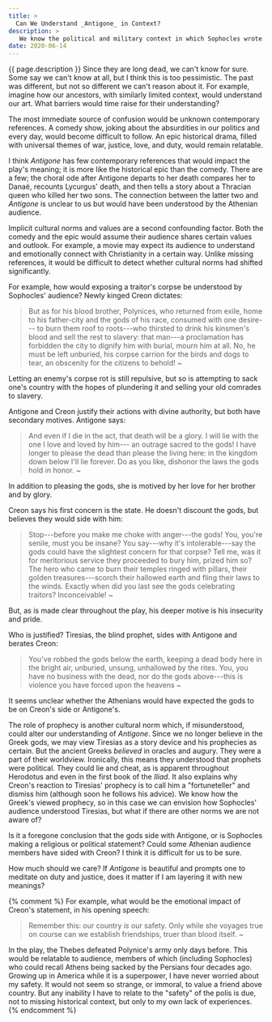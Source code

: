 ```yaml
---
title: >
  Can We Understand _Antigone_ in Context?
description: >
   We know the political and military context in which Sophocles wrote. Is this enough to interpret his plays as his audience would?
date: 2020-06-14
---
```


{{ page.description }} Since they are long dead, we can't know for sure. Some say we can't know at all, but I think this is too pessimistic. The past was different, but not so different we can't reason about it.  For example, imagine how our ancestors, with similarly limited context, would understand our art. What barriers would time raise for their understanding?

The most immediate source of confusion would be unknown contemporary references. A comedy show, joking about the absurdities in our politics and every day, would become difficult to follow. An epic historical drama, filled with universal themes of war, justice, love, and duty, would remain relatable.

I think _Antigone_ has few contemporary references that would impact the play's meaning; it is more like the historical epic than the comedy. There are a few; the choral ode after Antigone departs to her death compares her to Danaë, recounts Lycurgus' death, and then tells a story about a Thracian queen who killed her two sons. The connection between the latter two and _Antigone_ is unclear to us but would have been understood by the Athenian audience.

Implicit cultural norms and values are a second confounding factor. Both the comedy and the epic would assume their audience shares certain values and outlook. For example, a movie may expect its audience to understand and emotionally connect with Christianity in a certain way. Unlike missing references, it would be difficult to detect whether cultural norms had shifted significantly.

For example, how would exposing a traitor's corpse be understood by Sophocles' audience? Newly kinged Creon dictates:

> But as for his blood brother, Polynices,
> who returned from exile, home to his father-city
> and the gods of his race, consumed with one desire---
> to burn them roof to roots---who thirsted to drink
> his kinsmen's blood and sell the rest to slavery:
> that man---a proclamation has forbidden the city
> to dignify him with burial, mourn him at all.
> No, he must be left unburied, his corpse
> carrion for the birds and dogs to tear,
> an obscenity for the citizens to behold!
> ~

Letting an enemy's corpse rot is still repulsive, but so is attempting to sack one's country with the hopes of plundering it and selling your old comrades to slavery.

Antigone and Creon justify their actions with divine authority, but both have secondary motives. Antigone says:

> And even if I die in the act, that death will be a glory.
> I will lie with the one I love and loved by him---
> an outrage sacred to the gods! I have longer
> to please the dead than please the living here:
> in the kingdom down below I'll lie forever.
> Do as you like, dishonor the laws
> the gods hold in honor.
> ~

In addition to pleasing the gods, she is motived by her love for her brother and by glory.

Creon says his first concern is the state. He doesn't discount the gods, but believes they would side with him:

> Stop---before you make me choke with anger---the gods!
> You, you're senile, must you be insane?
> You say---why it's intolerable---say the gods
> could have the slightest concern for that corpse?
> Tell me, was it for meritorious service
> they proceeded to bury him, prized him so? The hero
> who came to burn their temples ringed with pillars,
> their golden treasures---scorch their hallowed earth
> and fling their laws to the winds.
> Exactly when did you last see the gods
> celebrating traitors? Inconceivable!
> ~

But, as is made clear throughout the play, his deeper motive is his insecurity and pride.

Who is justified? Tiresias, the blind prophet, sides with Antigone and berates Creon:

> You've robbed the gods below the earth,
> keeping a dead body here in the bright air,
> unburied, unsung, unhallowed by the rites.
> You, you have no business with the dead,
> nor do the gods above---this is violence
> you have forced upon the heavens
> ~

It seems unclear whether the Athenians would have expected the gods to be on Creon's side or Antigone's.

The role of prophecy is another cultural norm which, if misunderstood, could alter our understanding of _Antigone_. Since we no longer believe in the Greek gods, we may view Tiresias as a story device and his prophecies as certain. But the ancient Greeks _believed_ in oracles and augury. They were a part of their worldview. Ironically, this means they understood that prophets were political. They could lie and cheat, as is apparent throughout Herodotus and even in the first book of the _Iliad_. It also explains why Creon's reaction to Tiresias' prophecy is to call him a "fortuneteller" and dismiss him (although soon he follows his advice). We know how the Greek's viewed prophecy, so in this case we can envision how Sophocles' audience understood Tiresias, but what if there are other norms we are not aware of?

Is it a foregone conclusion that the gods side with Antigone, or is Sophocles making a religious or political statement? Could some Athenian audience members have sided with Creon? I think it is difficult for us to be sure.

How much should we care? If _Antigone_ is beautiful and prompts one to meditate on duty and justice, does it matter if I am layering it with new meanings?

{% comment %}
For example, what would be the emotional impact of Creon's statement, in his opening speech:

> Remember this:
> our country _is_ our safety.
> Only while she voyages true on course
> can we establish friendships, truer than blood itself.
> ~

In the play, the Thebes defeated Polynice's army only days before. This would be relatable to audience, members of which (including Sophocles) who could recall Athens being sacked by the Persians four decades ago.  Growing up in America while it is a superpower, I have never worried about my safety. It would not seem so strange, or immoral, to value a friend above country. But any inability I have to relate to the "safety" of the polis is due, not to missing historical context, but only to my own lack of experiences.
{% endcomment %}
